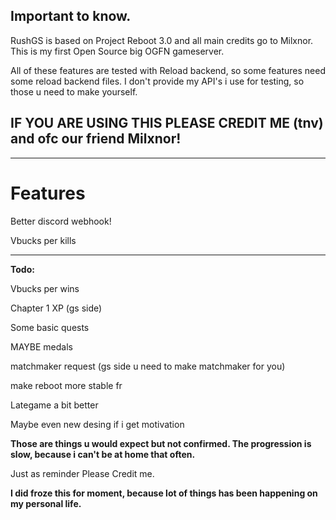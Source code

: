 ## Important to know.

RushGS is based on Project Reboot 3.0 and all main credits go to Milxnor. This is my first Open Source big OGFN gameserver.

All of these features are tested with Reload backend, so some features need some reload backend files. I don't provide my API's i use for testing, so those u need to make yourself.

## IF YOU ARE USING THIS PLEASE CREDIT ME (tnv) and ofc our friend Milxnor!
---------------------------------------------------------------------------------------------------------------------------------

# Features

Better discord webhook!

Vbucks per kills

---------------------------------------------------------------------------------------------------------------------------------

**Todo:**

Vbucks per wins

Chapter 1 XP (gs side)

Some basic quests

MAYBE medals

matchmaker request (gs side u need to make matchmaker for you)

make reboot more stable fr

Lategame a bit better

Maybe even new desing if i get motivation


**Those are things u would expect but not confirmed. The progression is slow, because i can't be at home that often.**

Just as reminder Please Credit me.

**I did froze this for moment, because lot of things has been happening on my personal life.**